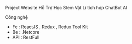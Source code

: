 Project Website Hỗ Trợ Học Stem Vật Lí tích hợp ChatBot AI

Công nghệ 
- Fe : ReactJS , Redux , Redux Tool Kit
- Be : .Netcore
- API : RestFull

